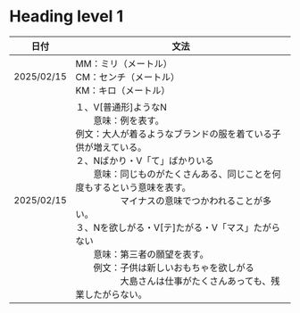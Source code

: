 # Heading level 1

| 日付       | 文法                                                                                                                                                                                                                                                                                                                                                                                                                                                                                                    |
| ---------- | ------------------------------------------------------------------------------------------------------------------------------------------------------------------------------------------------------------------------------------------------------------------------------------------------------------------------------------------------------------------------------------------------------------------------------------------------------------------------------------------------------- |
| 2025/02/15 | MM：ミリ（メートル）<br />CM：センチ（メートル）<br />KM：キロ（メートル）                                                                                                                                                                                                                                                                                                                                                                                                                              |
| 2025/02/15 | １、V[普通形]ようなN<br />　　意味：例を表す。<br />例文：大人が着るようなブランドの服を着ている子供が増えている。<br />２、Nばかり・V「て」ばかりいる<br />　　意味：同じものがたくさんある、同じことを何度もするという意味を表す。<br />　　　　　マイナスの意味でつかわれることが多い。<br />３、Nを欲しがる・V[テ]たがる・V「マス」たがらない<br />　　意味：第三者の願望を表す。<br />　　例文：子供は新しいおもちゃを欲しがる<br />　　　　　大島さんは仕事がたくさんあっても、残業したがらない。 |


　　
　　
　　　　　
